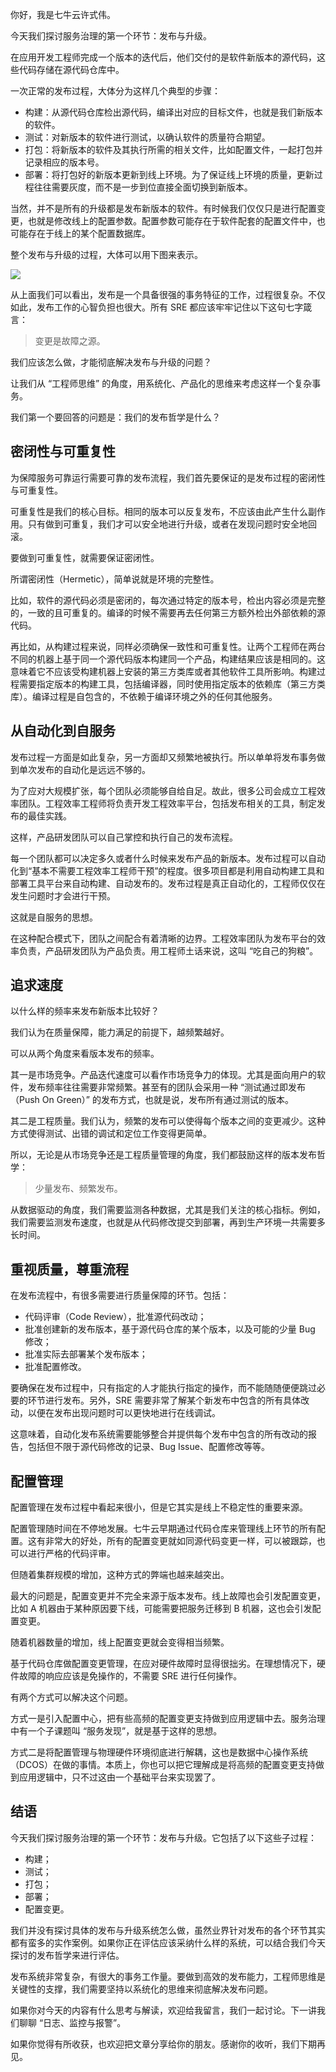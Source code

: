 你好，我是七牛云许式伟。

今天我们探讨服务治理的第一个环节：发布与升级。

在应用开发工程师完成一个版本的迭代后，他们交付的是软件新版本的源代码，这些代码存储在源代码仓库中。

一次正常的发布过程，大体分为这样几个典型的步骤：

- 构建：从源代码仓库检出源代码，编译出对应的目标文件，也就是我们新版本的软件。
- 测试：对新版本的软件进行测试，以确认软件的质量符合期望。
- 打包：将新版本的软件及其执行所需的相关文件，比如配置文件，一起打包并记录相应的版本号。
- 部署：将打包好的新版本更新到线上环境。为了保证线上环境的质量，更新过程往往需要灰度，而不是一步到位直接全面切换到新版本。

当然，并不是所有的升级都是发布新版本的软件。有时候我们仅仅只是进行配置变更，也就是修改线上的配置参数。配置参数可能存在于软件配套的配置文件中，也可能存在于线上的某个配置数据库。

整个发布与升级的过程，大体可以用下图来表示。

![](https://static001.geekbang.org/resource/image/05/2e/05763faab10855d55880de570475e52e.png?wh=1270%2A384)

从上面我们可以看出，发布是一个具备很强的事务特征的工作，过程很复杂。不仅如此，发布工作的心智负担也很大。所有 SRE 都应该牢牢记住以下这句七字箴言：

> 变更是故障之源。

我们应该怎么做，才能彻底解决发布与升级的问题？

让我们从 “工程师思维” 的角度，用系统化、产品化的思维来考虑这样一个复杂事务。

我们第一个要回答的问题是：我们的发布哲学是什么？

## 密闭性与可重复性

为保障服务可靠运行需要可靠的发布流程，我们首先要保证的是发布过程的密闭性与可重复性。

可重复性是我们的核心目标。相同的版本可以反复发布，不应该由此产生什么副作用。只有做到可重复，我们才可以安全地进行升级，或者在发现问题时安全地回滚。

要做到可重复性，就需要保证密闭性。

所谓密闭性（Hermetic），简单说就是环境的完整性。

比如，软件的源代码必须是密闭的，每次通过特定的版本号，检出内容必须是完整的，一致的且可重复的。编译的时候不需要再去任何第三方额外检出外部依赖的源代码。

再比如，从构建过程来说，同样必须确保一致性和可重复性。让两个工程师在两台不同的机器上基于同一个源代码版本构建同一个产品，构建结果应该是相同的。这意味着它不应该受构建机器上安装的第三方类库或者其他软件工具所影响。构建过程需要指定版本的构建工具，包括编译器，同时使用指定版本的依赖库（第三方类库）。编译过程是自包含的，不依赖于编译环境之外的任何其他服务。

## 从自动化到自服务

发布过程一方面是如此复杂，另一方面却又频繁地被执行。所以单单将发布事务做到单次发布的自动化是远远不够的。

为了应对大规模扩张，每个团队必须能够自给自足。故此，很多公司会成立工程效率团队。工程效率工程师将负责开发工程效率平台，包括发布相关的工具，制定发布的最佳实践。

这样，产品研发团队可以自己掌控和执行自己的发布流程。

每一个团队都可以决定多久或者什么时候来发布产品的新版本。发布过程可以自动化到“基本不需要工程效率工程师干预”的程度。很多项目都是利用自动构建工具和部署工具平台来自动构建、自动发布的。发布过程是真正自动化的，工程师仅仅在发生问题时才会进行干预。

这就是自服务的思想。

在这种配合模式下，团队之间配合有着清晰的边界。工程效率团队为发布平台的效率负责，产品研发团队为产品负责。用工程师土话来说，这叫 “吃自己的狗粮”。

## 追求速度

以什么样的频率来发布新版本比较好？

我们认为在质量保障，能力满足的前提下，越频繁越好。

可以从两个角度来看版本发布的频率。

其一是市场竞争。产品迭代速度可以看作市场竞争力的体现。尤其是面向用户的软件，发布频率往往需要非常频繁。甚至有的团队会采用一种 “测试通过即发布（Push On Green）” 的发布方式，也就是说，发布所有通过测试的版本。

其二是工程质量。我们认为，频繁的发布可以使得每个版本之间的变更减少。这种方式使得测试、出错的调试和定位工作变得更简单。

所以，无论是从市场竞争还是工程质量管理的角度，我们都鼓励这样的版本发布哲学：

> 少量发布、频繁发布。

从数据驱动的角度，我们需要监测各种数据，尤其是我们关注的核心指标。例如，我们需要监测发布速度，也就是从代码修改提交到部署，再到生产环境一共需要多长时间。

## 重视质量，尊重流程

在发布流程中，有很多需要进行质量保障的环节。包括：

- 代码评审（Code Review），批准源代码改动；
- 批准创建新的发布版本，基于源代码仓库的某个版本，以及可能的少量 Bug 修改；
- 批准实际去部署某个发布版本；
- 批准配置修改。

要确保在发布过程中，只有指定的人才能执行指定的操作，而不能随随便便跳过必要的环节进行发布。另外，SRE 需要非常了解某个新发布中包含的所有具体改动，以便在发布出现问题时可以更快地进行在线调试。

这意味着，自动化发布系统需要能够整合并提供每个发布中包含的所有改动的报告，包括但不限于源代码修改的记录、Bug Issue、配置修改等等。

## 配置管理

配置管理在发布过程中看起来很小，但是它其实是线上不稳定性的重要来源。

配置管理随时间在不停地发展。七牛云早期通过代码仓库来管理线上环节的所有配置。这有非常大的好处，所有的配置变更就如同源代码变更一样，可以被跟踪，也可以进行严格的代码评审。

但随着集群规模的增加，这种方式的弊端也越来越突出。

最大的问题是，配置变更并不完全来源于版本发布。线上故障也会引发配置变更，比如 A 机器由于某种原因要下线，可能需要把服务迁移到 B 机器，这也会引发配置变更。

随着机器数量的增加，线上配置变更就会变得相当频繁。

基于代码仓库做配置变更管理，在应对硬件故障时显得很拙劣。在理想情况下，硬件故障的响应应该是免操作的，不需要 SRE 进行任何操作。

有两个方式可以解决这个问题。

方式一是引入配置中心，把有些高频的配置变更支持做到应用逻辑中去。服务治理中有一个子课题叫 “服务发现”，就是基于这样的思想。

方式二是将配置管理与物理硬件环境彻底进行解耦，这也是数据中心操作系统（DCOS）在做的事情。本质上，你也可以把它理解成是将高频的配置变更支持做到应用逻辑中，只不过这由一个基础平台来实现罢了。

## 结语

今天我们探讨服务治理的第一个环节：发布与升级。它包括了以下这些子过程：

- 构建；
- 测试；
- 打包；
- 部署；
- 配置变更。

我们并没有探讨具体的发布与升级系统怎么做，虽然业界针对发布的各个环节其实都有蛮多的实作案例。如果你正在评估应该采纳什么样的系统，可以结合我们今天探讨的发布哲学来进行评估。

发布系统非常复杂，有很大的事务工作量。要做到高效的发布能力，工程师思维是关键性的支撑，我们需要坚持以系统化的思维来彻底解决发布问题。

如果你对今天的内容有什么思考与解读，欢迎给我留言，我们一起讨论。下一讲我们聊聊 “日志、监控与报警”。

如果你觉得有所收获，也欢迎把文章分享给你的朋友。感谢你的收听，我们下期再见。